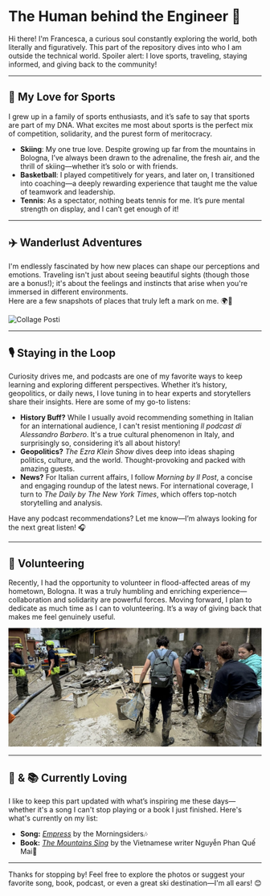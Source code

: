 # The Human behind the Engineer 🌟

Hi there! I'm Francesca, a curious soul constantly exploring the world, both literally and figuratively. This part of the repository dives into who I am outside the technical world. Spoiler alert: I love sports, traveling, staying informed, and giving back to the community!

---

## 🏀 My Love for Sports 
I grew up in a family of sports enthusiasts, and it’s safe to say that sports are part of my DNA. What excites me most about sports is the perfect mix of competition, solidarity, and the purest form of meritocracy.  

- **Skiing**: My one true love. Despite growing up far from the mountains in Bologna, I’ve always been drawn to the adrenaline, the fresh air, and the thrill of skiing—whether it’s solo or with friends.  
- **Basketball**: I played competitively for years, and later on, I transitioned into coaching—a deeply rewarding experience that taught me the value of teamwork and leadership.  
- **Tennis**: As a spectator, nothing beats tennis for me. It’s pure mental strength on display, and I can’t get enough of it!  

---

## ✈️ Wanderlust Adventures  
I'm endlessly fascinated by how new places can shape our perceptions and emotions. Traveling isn't just about seeing beautiful sights (though those are a bonus!); it's about the feelings and instincts that arise when you're immersed in different environments.  
Here are a few snapshots of places that truly left a mark on me. 🌍📸  

![Collage Posti](./content/collage.png)

---

## 🎙️ Staying in the Loop  

Curiosity drives me, and podcasts are one of my favorite ways to keep learning and exploring different perspectives. Whether it’s history, geopolitics, or daily news, I love tuning in to hear experts and storytellers share their insights. Here are some of my go-to listens:  

- **History Buff?** While I usually avoid recommending something in Italian for an international audience, I can't resist mentioning *Il podcast di Alessandro Barbero*. It's a true cultural phenomenon in Italy, and surprisingly so, considering it’s all about history!  
- **Geopolitics?** *The Ezra Klein Show* dives deep into ideas shaping politics, culture, and the world. Thought-provoking and packed with amazing guests.  
- **News?** For Italian current affairs, I follow *Morning by Il Post*, a concise and engaging roundup of the latest news. For international coverage, I turn to *The Daily by The New York Times*, which offers top-notch storytelling and analysis.  

Have any podcast recommendations? Let me know—I’m always looking for the next great listen! 🎧

---

## 💙 Volunteering  
Recently, I had the opportunity to volunteer in flood-affected areas of my hometown, Bologna. It was a truly humbling and enriching experience—collaboration and solidarity are powerful forces. Moving forward, I plan to dedicate as much time as I can to volunteering. It’s a way of giving back that makes me feel genuinely useful.  

![Collage Posti](../content/volunteer.jpg)

---

## 🎵 & 📚 Currently Loving  
I like to keep this part updated with what’s inspiring me these days—whether it's a song I can't stop playing or a book I just finished. Here's what's currently on my list:  
- **Song:** [*Empress*](https://www.youtube.com/watch?v=4aRseR4SjUM&ab_channel=Morningsiders)  by the Morningsiders🎶  
- **Book:** [*The Mountains Sing*](https://en.wikipedia.org/wiki/Nguy%E1%BB%85n_Phan_Qu%E1%BA%BF_Mai) by the Vietnamese writer Nguyễn Phan Quế Mai📖  

---

Thanks for stopping by! Feel free to explore the photos or suggest your favorite song, book, podcast, or even a great ski destination—I'm all ears! 😊
